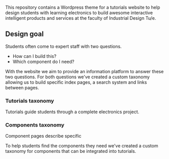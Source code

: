 This repository contains a Wordpress theme for a tutorials website to help design students with learning electronics to build awesome interactive intelligent products and services at the faculty of Industrial Design Tu/e.

## Design goal
Students often come to expert staff with two questions.
* How can I build this?
* Which component do I need?

With the website we aim to provide an information platform to answer these two questions.
For both questions we've created a custom taxonomy allowing us to build specific index pages, a search system and links between pages.

### Tutorials taxonomy
Tutorials guide students through a complete electronics project.

### Components taxonomy
Component pages describe specific

To help students find the components they need we've created a custom taxonomy for components that can be integrated into tutorials.
